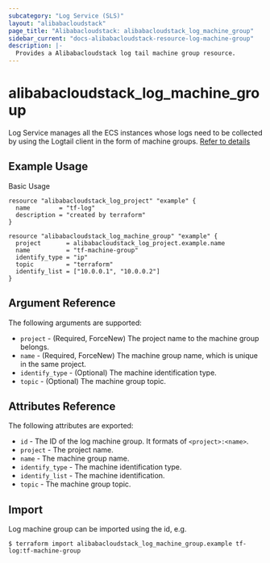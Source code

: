 ```yaml
---
subcategory: "Log Service (SLS)"
layout: "alibabacloudstack"
page_title: "Alibabacloudstack: alibabacloudstack_log_machine_group"
sidebar_current: "docs-alibabacloudstack-resource-log-machine-group"
description: |-
  Provides a Alibabacloudstack log tail machine group resource.
---
```


# alibabacloudstack_log_machine_group

Log Service manages all the ECS instances whose logs need to be collected by using the Logtail client in the form of machine groups.
 [Refer to details](https://www.alibabacloud.com/help/doc-detail/28966.htm)

## Example Usage

Basic Usage

```
resource "alibabacloudstack_log_project" "example" {
  name        = "tf-log"
  description = "created by terraform"
}

resource "alibabacloudstack_log_machine_group" "example" {
  project       = alibabacloudstack_log_project.example.name
  name          = "tf-machine-group"
  identify_type = "ip"
  topic         = "terraform"
  identify_list = ["10.0.0.1", "10.0.0.2"]
}
```


## Argument Reference

The following arguments are supported:

* `project` - (Required, ForceNew) The project name to the machine group belongs. 
* `name` - (Required, ForceNew) The machine group name, which is unique in the same project. 
* `identify_type` - (Optional) The machine identification type.
* `topic` - (Optional) The machine group topic.

## Attributes Reference

The following attributes are exported:

* `id` - The ID of the log machine group. It formats of `<project>:<name>`.
* `project` - The project name.
* `name` - The machine group name.
* `identify_type` - The machine identification type.
* `identify_list` - The machine identification.
* `topic` - The machine group topic.

## Import

Log machine group can be imported using the id, e.g.

```
$ terraform import alibabacloudstack_log_machine_group.example tf-log:tf-machine-group
```